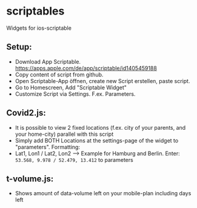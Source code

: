 # scriptables
Widgets for ios-scriptable

## Setup:
* Download App Scriptable. https://apps.apple.com/de/app/scriptable/id1405459188
* Copy content of script from github.
* Open Scriptable-App öffnen, create new Script erstellen, paste script.
* Go to Homescreen, Add "Scriptable Widget"
* Customize Script via Settings. F.ex. Parameters.

## Covid2.js:
- It is possible to view 2 fixed locations (f.ex. city of your parents, and your home-city) parallel with this script
- Simply add BOTH Locations at the settings-page of the widget to "parameters". Formatting:
- Lat1, Lon1 / Lat2, Lon2 --> Example for Hamburg and Berlin. Enter: `53.568, 9.978 / 52.479, 13.412` to parameters

## t-volume.js:
- Shows amount of data-volume left on your mobile-plan including days left
